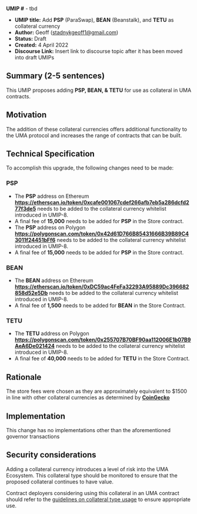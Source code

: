 **UMIP #**  - tbd

-   **UMIP title:** Add **PSP** (ParaSwap), **BEAN** (Beanstalk), and **TETU** as collateral currency 
-   **Author:**  Geoff (stadnykgeoff1@gmail.com)
-   **Status:** Draft
-   **Created:**  4 April 2022
-   **Discourse Link:**  Insert link to discourse topic after it has been moved into draft UMIPs

## Summary (2-5 sentences)

This UMIP proposes adding **PSP, BEAN, & TETU** for use as collateral in UMA contracts.

## Motivation

The addition of these collateral currencies offers additional functionality to the UMA protocol and increases the range of contracts that can be built.

## Technical Specification

To accomplish this upgrade, the following changes need to be made:

### PSP
-   The **PSP** address on Ethereum **https://etherscan.io/token/0xcafe001067cdef266afb7eb5a286dcfd277f3de5** needs to be added to the collateral currency whitelist introduced in UMIP-8.
-   A final fee of **15,000** needs to be added for **PSP** in the Store contract.
-   The **PSP** address on Polygon **https://polygonscan.com/token/0x42d61D766B85431666B39B89C43011f24451bFf6** needs to be added to the collateral currency whitelist introduced in UMIP-8.
-   A final fee of **15,000** needs to be added for **PSP** in the Store contract.

### BEAN
-   The **BEAN** address on Ethereum **https://etherscan.io/token/0xDC59ac4FeFa32293A95889Dc396682858d52e5Db** needs to be added to the collateral currency whitelist introduced in UMIP-8.
-   A final fee of **1,500** needs to be added for **BEAN** in the Store Contract.

### TETU
-   The **TETU** address on Polygon **https://polygonscan.com/token/0x255707B70BF90aa112006E1b07B9AeA6De021424** needs to be added to the collateral currency whitelist introduced in UMIP-8.
-   A final fee of **40,000** needs to be added for **TETU** in the Store Contract.

## Rationale

The store fees were chosen as they are approximately equivalent to $1500 in line with other collateral currencies as determined by **[CoinGecko](https://www.coingecko.com/)**

## Implementation


This change has no implementations other than the aforementioned governor transactions

## Security considerations

Adding a collateral currency introduces a level of risk into the UMA Ecosystem.  This collateral type should be monitored to ensure that the proposed collateral continues to have value.

Contract deployers considering using this collateral in an UMA contract should refer to the [guidelines on collateral type usage](https://docs.umaproject.org/uma-tokenholders/guidence-on-collateral-currency-addition) to ensure appropriate use.

